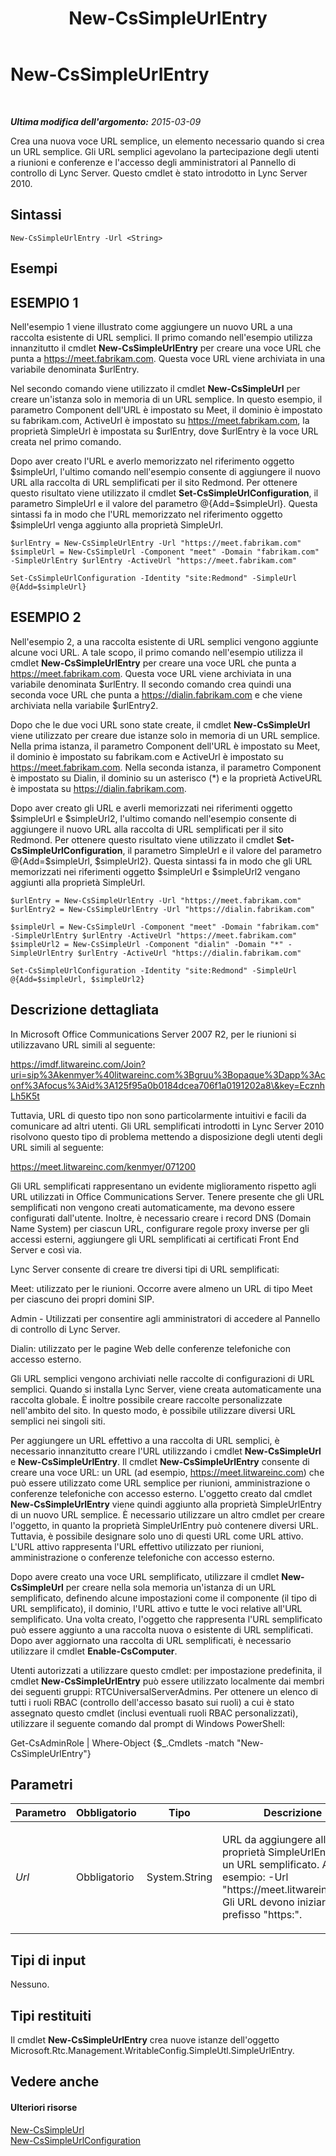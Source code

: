 ﻿---
title: New-CsSimpleUrlEntry
TOCTitle: New-CsSimpleUrlEntry
ms:assetid: 3d9dbebf-d23f-40da-9676-19e7906decda
ms:mtpsurl: https://technet.microsoft.com/it-it/library/Gg425902(v=OCS.15)
ms:contentKeyID: 49300291
ms.date: 08/24/2015
mtps_version: v=OCS.15
ms.translationtype: HT
---

# New-CsSimpleUrlEntry

 

_**Ultima modifica dell'argomento:** 2015-03-09_

Crea una nuova voce URL semplice, un elemento necessario quando si crea un URL semplice. Gli URL semplici agevolano la partecipazione degli utenti a riunioni e conferenze e l'accesso degli amministratori al Pannello di controllo di Lync Server. Questo cmdlet è stato introdotto in Lync Server 2010.

## Sintassi

    New-CsSimpleUrlEntry -Url <String>

## Esempi

## ESEMPIO 1

Nell'esempio 1 viene illustrato come aggiungere un nuovo URL a una raccolta esistente di URL semplici. Il primo comando nell'esempio utilizza innanzitutto il cmdlet **New-CsSimpleUrlEntry** per creare una voce URL che punta a https://meet.fabrikam.com. Questa voce URL viene archiviata in una variabile denominata $urlEntry.

Nel secondo comando viene utilizzato il cmdlet **New-CsSimpleUrl** per creare un'istanza solo in memoria di un URL semplice. In questo esempio, il parametro Component dell'URL è impostato su Meet, il dominio è impostato su fabrikam.com, ActiveUrl è impostato su https://meet.fabrikam.com, la proprietà SimpleUrl è impostata su $urlEntry, dove $urlEntry è la voce URL creata nel primo comando.

Dopo aver creato l'URL e averlo memorizzato nel riferimento oggetto $simpleUrl, l'ultimo comando nell'esempio consente di aggiungere il nuovo URL alla raccolta di URL semplificati per il sito Redmond. Per ottenere questo risultato viene utilizzato il cmdlet **Set-CsSimpleUrlConfiguration**, il parametro SimpleUrl e il valore del parametro @{Add=$simpleUrl}. Questa sintassi fa in modo che l'URL memorizzato nel riferimento oggetto $simpleUrl venga aggiunto alla proprietà SimpleUrl.

    $urlEntry = New-CsSimpleUrlEntry -Url "https://meet.fabrikam.com"
    $simpleUrl = New-CsSimpleUrl -Component "meet" -Domain "fabrikam.com" -SimpleUrlEntry $urlEntry -ActiveUrl "https://meet.fabrikam.com"
    
    Set-CsSimpleUrlConfiguration -Identity "site:Redmond" -SimpleUrl @{Add=$simpleUrl}

## ESEMPIO 2

Nell'esempio 2, a una raccolta esistente di URL semplici vengono aggiunte alcune voci URL. A tale scopo, il primo comando nell'esempio utilizza il cmdlet **New-CsSimpleUrlEntry** per creare una voce URL che punta a https://meet.fabrikam.com. Questa voce URL viene archiviata in una variabile denominata $urlEntry. Il secondo comando crea quindi una seconda voce URL che punta a https://dialin.fabrikam.com e che viene archiviata nella variabile $urlEntry2.

Dopo che le due voci URL sono state create, il cmdlet **New-CsSimpleUrl** viene utilizzato per creare due istanze solo in memoria di un URL semplice. Nella prima istanza, il parametro Component dell'URL è impostato su Meet, il dominio è impostato su fabrikam.com e ActiveUrl è impostato su https://meet.fabrikam.com. Nella seconda istanza, il parametro Component è impostato su Dialin, il dominio su un asterisco (\*) e la proprietà ActiveURL è impostata su https://dialin.fabrikam.com.

Dopo aver creato gli URL e averli memorizzati nei riferimenti oggetto $simpleUrl e $simpleUrl2, l'ultimo comando nell'esempio consente di aggiungere il nuovo URL alla raccolta di URL semplificati per il sito Redmond. Per ottenere questo risultato viene utilizzato il cmdlet **Set-CsSimpleUrlConfiguration**, il parametro SimpleUrl e il valore del parametro @{Add=$simpleUrl, $simpleUrl2}. Questa sintassi fa in modo che gli URL memorizzati nei riferimenti oggetto $simpleUrl e $simpleUrl2 vengano aggiunti alla proprietà SimpleUrl.

    $urlEntry = New-CsSimpleUrlEntry -Url "https://meet.fabrikam.com"
    $urlEntry2 = New-CsSimpleUrlEntry -Url "https://dialin.fabrikam.com"
    
    $simpleUrl = New-CsSimpleUrl -Component "meet" -Domain "fabrikam.com" -SimpleUrlEntry $urlEntry -ActiveUrl "https://meet.fabrikam.com"
    $simpleUrl2 = New-CsSimpleUrl -Component "dialin" -Domain "*" -SimpleUrlEntry $urlEntry -ActiveUrl "https://dialin.fabrikam.com"
    
    Set-CsSimpleUrlConfiguration -Identity "site:Redmond" -SimpleUrl @{Add=$simpleUrl, $simpleUrl2}

## Descrizione dettagliata

In Microsoft Office Communications Server 2007 R2, per le riunioni si utilizzavano URL simili al seguente:

https://imdf.litwareinc.com/Join?uri=sip%3Akenmyer%40litwareinc.com%3Bgruu%3Bopaque%3Dapp%3Aconf%3Afocus%3Aid%3A125f95a0b0184dcea706f1a0191202a8\&key=EcznhLh5K5t

Tuttavia, URL di questo tipo non sono particolarmente intuitivi e facili da comunicare ad altri utenti. Gli URL semplificati introdotti in Lync Server 2010 risolvono questo tipo di problema mettendo a disposizione degli utenti degli URL simili al seguente:

https://meet.litwareinc.com/kenmyer/071200

Gli URL semplificati rappresentano un evidente miglioramento rispetto agli URL utilizzati in Office Communications Server. Tenere presente che gli URL semplificati non vengono creati automaticamente, ma devono essere configurati dall'utente. Inoltre, è necessario creare i record DNS (Domain Name System) per ciascun URL, configurare regole proxy inverse per gli accessi esterni, aggiungere gli URL semplificati ai certificati Front End Server e così via.

Lync Server consente di creare tre diversi tipi di URL semplificati:

Meet: utilizzato per le riunioni. Occorre avere almeno un URL di tipo Meet per ciascuno dei propri domini SIP.

Admin - Utilizzati per consentire agli amministratori di accedere al Pannello di controllo di Lync Server.

Dialin: utilizzato per le pagine Web delle conferenze telefoniche con accesso esterno.

Gli URL semplici vengono archiviati nelle raccolte di configurazioni di URL semplici. Quando si installa Lync Server, viene creata automaticamente una raccolta globale. È inoltre possibile creare raccolte personalizzate nell'ambito del sito. In questo modo, è possibile utilizzare diversi URL semplici nei singoli siti.

Per aggiungere un URL effettivo a una raccolta di URL semplici, è necessario innanzitutto creare l'URL utilizzando i cmdlet **New-CsSimpleUrl** e **New-CsSimpleUrlEntry**. Il cmdlet **New-CsSimpleUrlEntry** consente di creare una voce URL: un URL (ad esempio, https://meet.litwareinc.com) che può essere utilizzato come URL semplice per riunioni, amministrazione o conferenze telefoniche con accesso esterno. L'oggetto creato dal cmdlet **New-CsSimpleUrlEntry** viene quindi aggiunto alla proprietà SimpleUrlEntry di un nuovo URL semplice. È necessario utilizzare un altro cmdlet per creare l'oggetto, in quanto la proprietà SimpleUrlEntry può contenere diversi URL. Tuttavia, è possibile designare solo uno di questi URL come URL attivo. L'URL attivo rappresenta l'URL effettivo utilizzato per riunioni, amministrazione o conferenze telefoniche con accesso esterno.

Dopo avere creato una voce URL semplificato, utilizzare il cmdlet **New-CsSimpleUrl** per creare nella sola memoria un'istanza di un URL semplificato, definendo alcune impostazioni come il componente (il tipo di URL semplificato), il dominio, l'URL attivo e tutte le voci relative all'URL semplificato. Una volta creato, l'oggetto che rappresenta l'URL semplificato può essere aggiunto a una raccolta nuova o esistente di URL semplificati. Dopo aver aggiornato una raccolta di URL semplificati, è necessario utilizzare il cmdlet **Enable-CsComputer**.

Utenti autorizzati a utilizzare questo cmdlet: per impostazione predefinita, il cmdlet **New-CsSimpleUrlEntry** può essere utilizzato localmente dai membri dei seguenti gruppi: RTCUniversalServerAdmins. Per ottenere un elenco di tutti i ruoli RBAC (controllo dell'accesso basato sui ruoli) a cui è stato assegnato questo cmdlet (inclusi eventuali ruoli RBAC personalizzati), utilizzare il seguente comando dal prompt di Windows PowerShell:

Get-CsAdminRole | Where-Object {$\_.Cmdlets -match "New-CsSimpleUrlEntry"}

## Parametri


<table>
<colgroup>
<col style="width: 25%" />
<col style="width: 25%" />
<col style="width: 25%" />
<col style="width: 25%" />
</colgroup>
<thead>
<tr class="header">
<th>Parametro</th>
<th>Obbligatorio</th>
<th>Tipo</th>
<th>Descrizione</th>
</tr>
</thead>
<tbody>
<tr class="odd">
<td><p><em>Url</em></p></td>
<td><p>Obbligatorio</p></td>
<td><p>System.String</p></td>
<td><p>URL da aggiungere alla proprietà SimpleUrlEntry di un URL semplificato. Ad esempio: -Url &quot;https://meet.litwareinc.com&quot;. Gli URL devono iniziare con il prefisso &quot;https:&quot;.</p></td>
</tr>
</tbody>
</table>


## Tipi di input

Nessuno.

## Tipi restituiti

Il cmdlet **New-CsSimpleUrlEntry** crea nuove istanze dell'oggetto Microsoft.Rtc.Management.WritableConfig.SimpleUtl.SimpleUrlEntry.

## Vedere anche

#### Ulteriori risorse

[New-CsSimpleUrl](new-cssimpleurl.md)  
[New-CsSimpleUrlConfiguration](new-cssimpleurlconfiguration.md)

